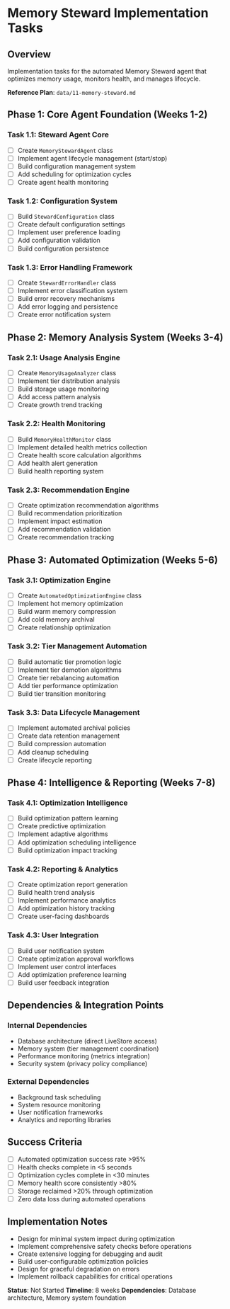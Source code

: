 # Memory Steward Implementation Tasks

## Overview

Implementation tasks for the automated Memory Steward agent that optimizes memory usage, monitors health, and manages lifecycle.

**Reference Plan**: `data/11-memory-steward.md`

## Phase 1: Core Agent Foundation (Weeks 1-2)

### Task 1.1: Steward Agent Core

- [ ] Create `MemoryStewardAgent` class
- [ ] Implement agent lifecycle management (start/stop)
- [ ] Build configuration management system
- [ ] Add scheduling for optimization cycles
- [ ] Create agent health monitoring

### Task 1.2: Configuration System

- [ ] Build `StewardConfiguration` class
- [ ] Create default configuration settings
- [ ] Implement user preference loading
- [ ] Add configuration validation
- [ ] Build configuration persistence

### Task 1.3: Error Handling Framework

- [ ] Create `StewardErrorHandler` class
- [ ] Implement error classification system
- [ ] Build error recovery mechanisms
- [ ] Add error logging and persistence
- [ ] Create error notification system

## Phase 2: Memory Analysis System (Weeks 3-4)

### Task 2.1: Usage Analysis Engine

- [ ] Create `MemoryUsageAnalyzer` class
- [ ] Implement tier distribution analysis
- [ ] Build storage usage monitoring
- [ ] Add access pattern analysis
- [ ] Create growth trend tracking

### Task 2.2: Health Monitoring

- [ ] Build `MemoryHealthMonitor` class
- [ ] Implement detailed health metrics collection
- [ ] Create health score calculation algorithms
- [ ] Add health alert generation
- [ ] Build health reporting system

### Task 2.3: Recommendation Engine

- [ ] Create optimization recommendation algorithms
- [ ] Build recommendation prioritization
- [ ] Implement impact estimation
- [ ] Add recommendation validation
- [ ] Create recommendation tracking

## Phase 3: Automated Optimization (Weeks 5-6)

### Task 3.1: Optimization Engine

- [ ] Create `AutomatedOptimizationEngine` class
- [ ] Implement hot memory optimization
- [ ] Build warm memory compression
- [ ] Add cold memory archival
- [ ] Create relationship optimization

### Task 3.2: Tier Management Automation

- [ ] Build automatic tier promotion logic
- [ ] Implement tier demotion algorithms
- [ ] Create tier rebalancing automation
- [ ] Add tier performance optimization
- [ ] Build tier transition monitoring

### Task 3.3: Data Lifecycle Management

- [ ] Implement automated archival policies
- [ ] Create data retention management
- [ ] Build compression automation
- [ ] Add cleanup scheduling
- [ ] Create lifecycle reporting

## Phase 4: Intelligence & Reporting (Weeks 7-8)

### Task 4.1: Optimization Intelligence

- [ ] Build optimization pattern learning
- [ ] Create predictive optimization
- [ ] Implement adaptive algorithms
- [ ] Add optimization scheduling intelligence
- [ ] Build optimization impact tracking

### Task 4.2: Reporting & Analytics

- [ ] Create optimization report generation
- [ ] Build health trend analysis
- [ ] Implement performance analytics
- [ ] Add optimization history tracking
- [ ] Create user-facing dashboards

### Task 4.3: User Integration

- [ ] Build user notification system
- [ ] Create optimization approval workflows
- [ ] Implement user control interfaces
- [ ] Add optimization preference learning
- [ ] Build user feedback integration

## Dependencies & Integration Points

### Internal Dependencies

- Database architecture (direct LiveStore access)
- Memory system (tier management coordination)
- Performance monitoring (metrics integration)
- Security system (privacy policy compliance)

### External Dependencies

- Background task scheduling
- System resource monitoring
- User notification frameworks
- Analytics and reporting libraries

## Success Criteria

- [ ] Automated optimization success rate >95%
- [ ] Health checks complete in <5 seconds
- [ ] Optimization cycles complete in <30 minutes
- [ ] Memory health score consistently >80%
- [ ] Storage reclaimed >20% through optimization
- [ ] Zero data loss during automated operations

## Implementation Notes

- Design for minimal system impact during optimization
- Implement comprehensive safety checks before operations
- Create extensive logging for debugging and audit
- Build user-configurable optimization policies
- Design for graceful degradation on errors
- Implement rollback capabilities for critical operations

**Status**: Not Started
**Timeline**: 8 weeks
**Dependencies**: Database architecture, Memory system foundation
